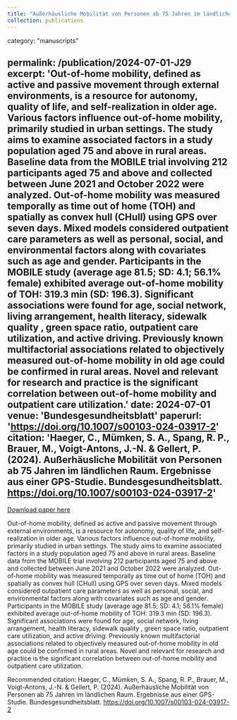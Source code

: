 ```yaml
---
title: "Außerhäusliche Mobilität von Personen ab 75 Jahren im ländlichen Raum. Ergebnisse aus einer GPS-Studie"
collection: publications
---
```

category: "manuscripts"

permalink: /publication/2024-07-01-J29
excerpt: 'Out-of-home mobility, defined as active and passive movement through external environments, is a resource for autonomy, quality of life, and self-realization in older age. Various factors influence out-of-home mobility, primarily studied in urban settings. The study aims to examine associated factors in a study population aged 75 and above in rural areas. Baseline data from the MOBILE trial involving 212 participants aged 75 and above and collected between June 2021 and October 2022 were analyzed. Out-of-home mobility was measured temporally as time out of home (TOH) and spatially as convex hull (CHull) using GPS over seven days. Mixed models considered outpatient care parameters as well as personal, social, and environmental factors along with covariates such as age and gender. Participants in the MOBILE study (average age 81.5; SD: 4.1; 56.1% female) exhibited average out-of-home mobility of TOH: 319.3 min (SD: 196.3). Significant associations were found for age, social network, living arrangement, health literacy, sidewalk quality , green space ratio, outpatient care utilization, and active driving. Previously known multifactorial associations related to objectively measured out-of-home mobility in old age could be confirmed in rural areas. Novel and relevant for research and practice is the significant correlation between out-of-home mobility and outpatient care utilization.'
date: 2024-07-01
venue: 'Bundesgesundheitsblatt'
paperurl: 'https://doi.org/10.1007/s00103-024-03917-2'
citation: 'Haeger, C., Mümken, S. A., Spang, R. P., Brauer, M., Voigt-Antons, J.-N. &amp; Gellert, P. (2024).  Außerhäusliche Mobilität von Personen ab 75 Jahren im ländlichen Raum. Ergebnisse aus einer GPS-Studie. Bundesgesundheitsblatt. https://doi.org/10.1007/s00103-024-03917-2'
---

<a href='https://doi.org/10.1007/s00103-024-03917-2'>Download paper here</a>

Out-of-home mobility, defined as active and passive movement through external environments, is a resource for autonomy, quality of life, and self-realization in older age. Various factors influence out-of-home mobility, primarily studied in urban settings. The study aims to examine associated factors in a study population aged 75 and above in rural areas. Baseline data from the MOBILE trial involving 212 participants aged 75 and above and collected between June 2021 and October 2022 were analyzed. Out-of-home mobility was measured temporally as time out of home (TOH) and spatially as convex hull (CHull) using GPS over seven days. Mixed models considered outpatient care parameters as well as personal, social, and environmental factors along with covariates such as age and gender. Participants in the MOBILE study (average age 81.5; SD: 4.1; 56.1% female) exhibited average out-of-home mobility of TOH: 319.3 min (SD: 196.3). Significant associations were found for age, social network, living arrangement, health literacy, sidewalk quality , green space ratio, outpatient care utilization, and active driving. Previously known multifactorial associations related to objectively measured out-of-home mobility in old age could be confirmed in rural areas. Novel and relevant for research and practice is the significant correlation between out-of-home mobility and outpatient care utilization.

Recommended citation: Haeger, C., Mümken, S. A., Spang, R. P., Brauer, M., Voigt-Antons, J.-N. & Gellert, P. (2024).  Außerhäusliche Mobilität von Personen ab 75 Jahren im ländlichen Raum. Ergebnisse aus einer GPS-Studie. Bundesgesundheitsblatt. https://doi.org/10.1007/s00103-024-03917-2